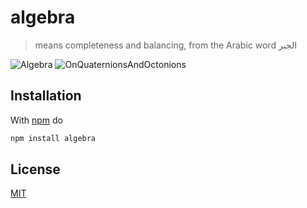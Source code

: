 # algebra

> means completeness and balancing, from the Arabic word الجبر

![Algebra](https://fibo.github.io/algebra/images/Cover-Algebra.png)
![OnQuaternionsAndOctonions](https://fibo.github.io/algebra/images/Cover-OnQuaternionsAndOctonions.png)

## Installation

With [npm](https://npmjs.com/) do

```sh
npm install algebra
```

## License

[MIT](https://fibo.github.io/mit-license)
